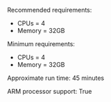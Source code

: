 Recommended requirements:

+ CPUs = 4
+ Memory = 32GB

Minimum requirements:

+ CPUs = 4
+ Memory = 32GB

Approximate run time: 45 minutes

ARM processor support: True
